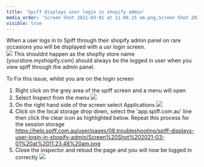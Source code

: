 ```yaml
---
title: 'Spiff displays user login in shopify admin'
media_order: 'Screen Shot 2021-03-01 at 11.06.15 am.png,Screen Shot 2021-03-01 at 11.16.19 am.png,Screen Shot 2021-03-01 at 11.21.13 am.png,Screen Shot 2021-03-01 at 11.23.48 am.png'
visible: true
---
```


When a user logs in to Spiff through their shopify admin panel on rare occasions you will be displayed with a usr login screen.  
![](https://help.spiff.com.au/user/pages/08.troubleshooting/spiff-displays-user-login-in-shopify-admin/Screen%20Shot%202021-03-01%20at%2011.16.19%20am.png)
This shouldnt happen as the shopfiy store name (yourstore.myshopify.com) should always be the logged in user when you view spiff through the admin panel.

To Fix this issue, whilst you are on the login screen

1. Right click on the grey area of the spiff screen and a menu will open  
2. Select Inspect from the menu 
![](https://help.spiff.com.au/user/pages/08.troubleshooting/spiff-displays-user-login-in-shopify-admin/Screen%20Shot%202021-03-01%20at%2011.24.55%20am.png)  
3. On the right hand side of the screen select Applications 
![](https://help.spiff.com.au/user/pages/08.troubleshooting/spiff-displays-user-login-in-shopify-admin/Screen%20Shot%202021-03-01%20at%2011.21.13%20am.png)
4. Click on the local storage drop down, select the 'app.spiff.com.au' line then click the clear icon as highlighted below. Repeat this process for the session storage  
https://help.spiff.com.au/user/pages/08.troubleshooting/spiff-displays-user-login-in-shopify-admin/Screen%20Shot%202021-03-01%20at%2011.23.48%20am.png
5. Close the inspector and reload the page and you will now be logged in correctly 
![](https://help.spiff.com.au/user/pages/08.troubleshooting/spiff-displays-user-login-in-shopify-admin/Screen%20Shot%202021-03-01%20at%2011.06.15%20am.png)





